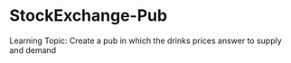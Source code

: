 # StockExchange-Pub
Learning Topic: Create a pub in which the drinks prices answer to supply and demand
